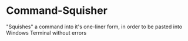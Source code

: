 # Command-Squisher
"Squishes" a command into it's one-liner form, in order to be pasted into Windows Terminal without errors
